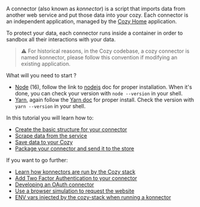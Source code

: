 A connector (also known as _konnector_) is a script that imports data from another web service and put those data into your cozy.
Each connector is an independent application, managed by the [Cozy Home][] application.

To protect your data, each connector runs inside a container in order to sandbox all their interactions with your data.

> ⚠️ For historical reasons, in the Cozy codebase, a cozy connector is named konnector, please follow this convention if modifying an existing application.

What will you need to start ?

- [Node](https://nodejs.org/en/) (16), follow the link to [nodejs](https://nodejs.org/en/docs/) doc for proper installation. When it's done, you can check your version with `node --version` in your shell.
- [Yarn](https://classic.yarnpkg.com/lang/en/), again follow the [Yarn doc](https://classic.yarnpkg.com/en/docs/getting-started) for proper install. Check the version with `yarn --version` in your shell.

In this tutorial you will learn how to:

- [Create the basic structure for your connector](./getting-started.md)
- [Scrape data from the service](./scrape-data.md)
- [Save data to your Cozy](./save-data.md)
- [Package your connector and send it to the store](./packaging.md)

If you want to go further:

- [Learn how konnectors are run by the Cozy stack](./how-does-it-work.md)
- [Add Two Factor Authentication to your connector](./2fa.md)
- [Developing an OAuth connector](./oauth.md)
- [Use a browser simulation to request the website](./cozy-browser.md)
- [ENV vars injected by the cozy-stack when running a konnector](https://docs.cozy.io/en/cozy-stack/konnectors-workflow/#execute-the-konnector) 

[Cozy Home]: https://github.com/cozy/cozy-home
